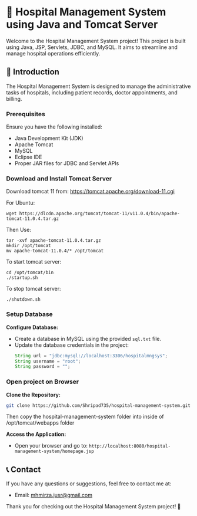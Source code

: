 # 🏥 Hospital Management System using Java and Tomcat Server
Welcome to the Hospital Management System project! This project is built using Java, JSP, Servlets, JDBC, and MySQL. It aims to streamline and manage hospital operations efficiently.

## 📝 Introduction
The Hospital Management System is designed to manage the administrative tasks of hospitals, including patient records, doctor appointments, and billing. 


### Prerequisites
Ensure you have the following installed:
- Java Development Kit (JDK)
- Apache Tomcat
- MySQL
- Eclipse IDE
- Proper JAR files for JDBC and Servlet APIs

### Download and Install Tomcat Server

Download tomcat 11 from: https://tomcat.apache.org/download-11.cgi

For Ubuntu:

    wget https://dlcdn.apache.org/tomcat/tomcat-11/v11.0.4/bin/apache-tomcat-11.0.4.tar.gz

Then Use:

    tar -xvf apache-tomcat-11.0.4.tar.gz
    mkdir /opt/tomcat
    mv apache-tomcat-11.0.4/* /opt/tomcat


To start tomcat server:

    cd /opt/tomcat/bin
    ./startup.sh

To stop tomcat server:

    ./shutdown.sh


### Setup Database

**Configure Database:**
   - Create a database in MySQL using the provided `sql.txt` file.
   - Update the database credentials in the project:
     ```java
     String url = "jdbc:mysql://localhost:3306/hospitalmngsys";
     String username = "root";
     String password = "";
     ```

### Open project on Browser

**Clone the Repository:**
   ```bash
   git clone https://github.com/Shripad735/hospital-management-system.git
   ```

Then copy the hospital-management-system folder into inside of /opt/tomcat/webapps folder

**Access the Application:**
   - Open your browser and go to: `http://localhost:8080/hospital-management-system/homepage.jsp`


## 📞 Contact
If you have any questions or suggestions, feel free to contact me at:
- Email: mhmirza.jusr@gmail.com

Thank you for checking out the Hospital Management System project! 🙌
```









    
